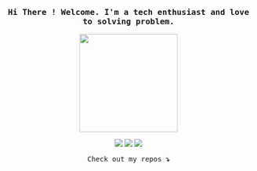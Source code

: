 <h3 align="center"><samp> Hi There ! Welcome. I'm a tech enthusiast and love to solving problem.  </samp></h3>

<p align="center">
  <img width="200" src="https://c.tenor.com/nHBgEK6zEQMAAAAj/cat-gray.gif">
</p>

<p align="center">
<a href= "https://www.linkedin.com/in/md-anisujjaman/"><img src="https://img.icons8.com/color/48/000000/linkedin.png"/></a>
<a href= "https://www.facebook.com/Anisujjaman.Md"><img src="https://img.icons8.com/fluency/48/000000/facebook-new.png"/></a>
<a href= "mailto:contact.anisujjaman@gmail.com"><img src="https://img.icons8.com/color/48/000000/gmail-new.png"/></a>
</p>

<p align="center"><samp>
Check out my repos <b> ⤵️ </b>
  </samp>
</p>
